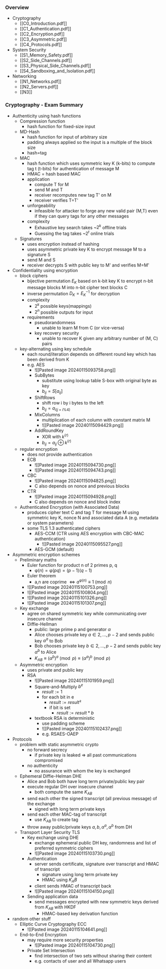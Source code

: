 ### Overview
+ Cryptography
	+ [[C0_Introduction.pdf]]
	+ [[C1_Authentication.pdf]]
	+ [[C2_Encryption.pdf]]
	+ [[C3_Asymmetric.pdf]]
	+ [[C4_Protocols.pdf]]
+ System Security
	+ [[S1_Memory_Safety.pdf]]
	+ [[S2_Side_Channels.pdf]]
	+ [[S3_Physical_Side_Channels.pdf]]
	+ [[S4_Sandboxing_and_Isolation.pdf]]
+ Networking
	+ [[N1_Networks.pdf]]
	+ [[N2_Servers.pdf]]
	+ [[N3]]

### Cryptography - Exam Summary
+ Authenticity using hash functions
	+ Compression function
		+ hash function for fixed-size input
	+ MD-Hash
		+ hash function for input of arbitrary size
		+ padding always applied so the input is a multiple of the block size
		+ hash=tag
	+ MAC
		+ hash function which uses symmetric key K (k-bits) to compute tag t (t-bits) for authentication of message M
		+ HMAC = hash based MAC
		+ application
			+ compute T for M
			+ send M and T
			+ receiver recomputes new tag T' on M
			+ receiver verifies T=T'
		+ unforgeability
			+ infeasible for attacker to forge any new valid pair (M,T) even if they can query tags for any other messages 
		+ complexity
			+ Exhaustive key search takes ~$2^k$ offline trials
			+ Guessing the tag takes ~$2^t$ online trials
	+ Signatures
		+ uses encryption instead of hashing
		+ uses asymmetric private key K to encrypt message M to a signature S
		+ send M and S
		+ receiver decrypts S with public key to M' and verifies M=M'
+ Confidentiality using encryption
	+ block ciphers
		+ bijective permutation $E_K$ based on k-bit key K to encrypt n-bit message blocks M into n-bit cipher text blocks C
		+ inverse permutation $D_K=E_K^{-1}$ for decryption
		+ complexity
			+ $2^k$ possible keys(mappings)
			+ $2^n$ possible outputs for input
		+ requirements
			+ pseudorandomness
				+ unable to learn M from C (or vice-versa)
			+ key recovery security
				+ unable to recover K given any arbitrary number of (M, C) pairs
	+ key-alternating using key schedule
		+ each round/iteration depends on different round key which has been derived from K
		+ e.g. AES
			+ ![[Pasted image 20240115093758.png]]
			+ SubBytes
				+ substitute using lookup table S-box with original byte as key
				+ $b_{ij} = S[a_{ij}]$
			+ ShiftRows
				+ shift row i by i bytes to the left
				+ $b_{ij} = a_{i(j+i\%4)}$
			+ MixColumns
				+ multiplication of each column with constant matrix M
				+ ![[Pasted image 20240115094429.png]]
			+ AddRoundKey
				+ XOR with $k^{(r)}$
				+ $b_{ij} = a_{ij}⊕k^{(r)}$
	+ regular encryption
		+ does not provide authentication
		+ ECB
			+ ![[Pasted image 20240115094730.png]]
			+ ![[Pasted image 20240115094743.png]]
		+ CBC
			+ ![[Pasted image 20240115094825.png]]
			+ C also depends on nonce and previous blocks
		+ CTR
			+ ![[Pasted image 20240115094928.png]]
			+ C also depends on nonce and block index
	+ Authenticated Encryption (with Associated Data)
		+ produces cipher text C and tag T for message M using symmetric key K, nonce N and associated data A (e.g. metadata or system parameters)
		+ some TLS 1.3 authenticated ciphers
			+ AES-CCM (CTR using AES encryption with CBC-MAC authentication)
				+ ![[Pasted image 20240115095527.png]]
			+ AES-GCM (default)
+ Asymmetric encryption schemes
	+ Preliminary maths
		+ Euler function for product n of 2 primes p, q
			+ $\upvarphi(n)=\upvarphi(pq)=(p-1)(q-1)$
		+ Euler theorem
			+ a,n are coprime $\Leftrightarrow a^{\upvarphi(n)}\equiv 1 \pmod{n}$
		+ ![[Pasted image 20240115100753.png]]
		+ ![[Pasted image 20240115100804.png]]
		+ ![[Pasted image 20240115101326.png]]
		+ ![[Pasted image 20240115101307.png]]
	+ Key exchange
		+ agree on shared symmetric key while communicating over insecure channel
		+ Diffie-Hellman
			+ public: large prime p and generator $\alpha$
			+ Alice chooses private key $a∈{2,...,p-2}$ and sends public key $\alpha^a$ to Bob
			+ Bob chooses private key $b∈{2,...,p-2}$ and sends public key $\alpha^b$ to Alice
			+ $K_{AB}\equiv(\alpha^b)^a \pmod{p}\equiv(\alpha^a)^b \pmod{p}$
	+ Asymmetric encryption
		+ uses private and public key
		+ RSA
			+ ![[Pasted image 20240115101959.png]]
			+ Square-and-Multiply $b^e$
				+ $result:=1$
				+ for each bit in e
					+ $result := result²$
					+ if bit is set
						+ $result := result*b$
			+ textbook RSA is deterministic
				+ use padding scheme
				+ ![[Pasted image 20240115102437.png]]
				+ e.g. RSAES-OAEP
+ Protocols
	+ problem with static asymmetric crypto
		+ no forward secrecy
			+ if private key is leaked $\Rightarrow$ all past communications compromised
		+ no authenticity
			+ no assurance with whom the key is exchanged
	+ Ephemeral Diffie-Helman DHE
		+ Alice and Bob both have long term private/public key pair
		+ execute regular DH over insecure channel
			+ both compute the same $K_{AB}$
		+ send each other the signed transcript (all previous message) of the exchange
			+ signed with long term private keys
		+ send each other MAC-tag of transcript
			+ use $K_{AB}$ to create tag
		+ throw away public/private keys $a,b,\alpha^a,\alpha^b$ from DH
	+ Transport Layer Security TLS
		+ Key exchange using DHE
			+ exchange ephemeral public DH key, randomness and list of preferred symmetric ciphers
			+ ![[Pasted image 20240115103730.png]]
		+ Authentication
			+ server sends certificate, signature over transcript and HMAC of transcript
				+ signature using long term private key
				+ HMAC using $K_AB$
			+ client sends HMAC of transcript back
			+ ![[Pasted image 20240115104150.png]]
		+ Sending application data
			+ send messages encrypted with new symmetric keys derived from $K_{AB}$ with HKDF
				+ HMAC-based key derivation function
+ random other stuff
	+ Elliptic Curve Cryptography ECC
		+ ![[Pasted image 20240115104641.png]]
	+ End-to-End Encryption
		+ may require more security properties
			+ ![[Pasted image 20240115104730.png]]
		+ Private Set Intersection
			+ find intersection of two sets without sharing their content
			+ e.g. contacts of user and all Whatsapp users
